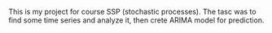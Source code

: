 This is my project for course SSP (stochastic processes). The tasc was to find some time series and analyze it, then crete ARIMA model for prediction.
